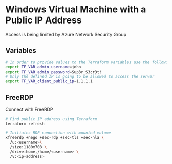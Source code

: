 # Windows Virtual Machine with a Public IP Address

Access is being limited by Azure Network Security Group

## Variables

```bash
# In order to provide values to the Terraform variables use the following
export TF_VAR_admin_username=john
export TF_VAR_admin_password=Sup3r_S3cr3t!
# Only the defined IP is going to be allowed to access the server
export TF_VAR_client_public_ip=1.1.1.1
```

## FreeRDP

Connect with FreeRDP

```bash
# Find public IP address using Terraform
terraform refresh

# Initiates RDP connection with mounted volume
xfreerdp +nego +sec-rdp +sec-tls +sec-nla \
  /u:<username>\
  /size:1180x708 \
  /drive:home,/home/<username> \
  /v:<ip-address>
```
